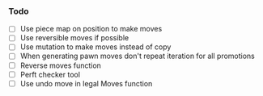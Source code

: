 ### Todo

- [ ] Use piece map on position to make moves
- [ ] Use reversible moves if possible
- [ ] Use mutation to make moves instead of copy
- [ ] When generating pawn moves don't repeat iteration for all promotions
- [ ] Reverse moves function
- [ ] Perft checker tool
- [ ] Use undo move in legal Moves function